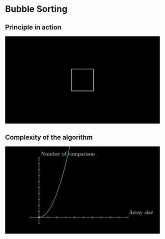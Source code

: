 # Bubble Sorting 
## Principle in action 
<img src="resources/bubble.gif" alt="bubble" width="800"/>

## Complexity of the algorithm 
<img src="resources/complexity.gif" alt="bubble" width="800"/>
